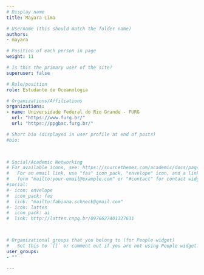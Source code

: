 ```yaml
---
# Display name
title: Mayara Lima

# Username (this should match the folder name)
authors:
- mayara

# Position of each person in page
weight: 11

# Is this the primary user of the site?
superuser: false

# Role/position
role: Estudante de Oceanologia 

# Organizations/Affiliations
organizations:
- name: Universidade Federal do Rio Grande - FURG
  url: "https://www.furg.br/"
  url: "https://ppgbac.furg.br/"

# Short bio (displayed in user profile at end of posts)
#bio: 


    
# Social/Academic Networking
# For available icons, see: https://sourcethemes.com/academic/docs/page-builder/#icons
#   For an email link, use "fas" icon pack, "envelope" icon, and a link in the
#   form "mailto:your-email@example.com" or "#contact" for contact widget.
#social:
#- icon: envelope
#  icon_pack: fas
#  link: "mailto:fabiana.schneck@gmail.com"
#- icon: lattes
#  icon_pack: ai
#  link: http://lattes.cnpq.br/0976627401327631



# Organizational groups that you belong to (for People widget)
#   Set this to `[]` or comment out if you are not using People widget.
user_groups:
- ""

---
```

